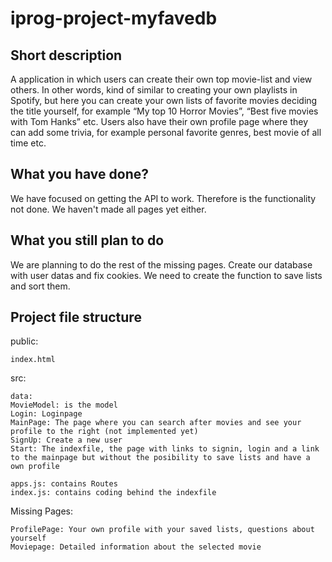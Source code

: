 # iprog-project-myfavedb

## Short description
A application in which users can create their own top movie-list and view others. In other words, kind of similar to creating your own playlists in Spotify, but here you can create your own lists of favorite movies deciding the title yourself, for example “My top 10 Horror Movies”, “Best five movies with Tom Hanks” etc. Users also have their own profile page where they can add some trivia, for example personal favorite genres, best movie of all time etc.

## What you have done?
We have focused on getting the API to work. Therefore is the functionality not done. We haven't made all pages yet either. 

## What you still plan to do
We are planning to do the rest of the missing pages. Create our database with user datas and fix cookies. We need to create the function to save lists and sort them.

## Project file structure

public:
```
index.html
```

src:
```
data:
MovieModel: is the model
Login: Loginpage
MainPage: The page where you can search after movies and see your profile to the right (not implemented yet)
SignUp: Create a new user
Start: The indexfile, the page with links to signin, login and a link to the mainpage but without the posibility to save lists and have a own profile
```
```
apps.js: contains Routes
index.js: contains coding behind the indexfile
```	
Missing Pages:
```
ProfilePage: Your own profile with your saved lists, questions about yourself
Moviepage: Detailed information about the selected movie
```

